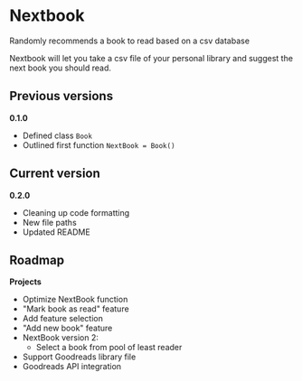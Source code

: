 # Nextbook
Randomly recommends a book to read based on a csv database

Nextbook will let you take a csv file of your personal library and suggest the next book you should read.


<h2>Previous versions</h2>

**0.1.0**
* Defined class `Book`
* Outlined first function `NextBook = Book()`


<h2>Current version</h2>

**0.2.0**
* Cleaning up code formatting
* New file paths
* Updated README


<h2>Roadmap</h2

**Projects**

* Optimize NextBook function
* "Mark book as read" feature
* Add feature selection
* "Add new book" feature
* NextBook version 2:
  * Select a book from pool of least reader
* Support Goodreads library file
* Goodreads API integration
